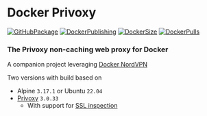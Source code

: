 # Docker Privoxy

[![GitHubPackage][GitHubPackageBadge]][GitHubPackageLink]
[![DockerPublishing][DockerPublishingBadge]][DockerLink]
[![DockerSize][DockerSizeBadge]][DockerLink]
[![DockerPulls][DockerPullsBadge]][DockerLink]

### The Privoxy non-caching web proxy for Docker

A companion project leveraging [Docker NordVPN](https://github.com/tmknight/docker-nordvpn)

Two versions with build based on

- Alpine `3.17.1` or Ubuntu `22.04`
- [Privoxy](https://www.privoxy.org/) `3.0.33`
  - With support for [SSL inspection](https://www.privoxy.org/faq/misc.html#SSL) 

[GitHubPackageBadge]: https://github.com/tmknight/docker-privoxy/actions/workflows/github-package.yml/badge.svg
[GitHubPackageLink]: https://github.com/tmknight/docker-privoxy/pkgs/container/privoxy
[DockerPublishingBadge]: https://github.com/tmknight/docker-privoxy/actions/workflows/docker-publish.yml/badge.svg
[DockerPullsBadge]: https://badgen.net/docker/pulls/tmknight88/privoxy?icon=docker&label=Docker+Pulls&labelColor=black&color=green
[DockerSizeBadge]: https://badgen.net/docker/size/tmknight88/privoxy/1.1.2-alpine?icon=docker&label=Docker+Size&labelColor=black&color=green
[DockerLink]: https://hub.docker.com/r/tmknight88/privoxy
